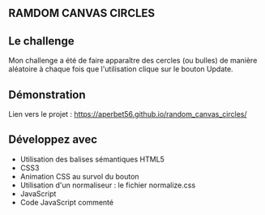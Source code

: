 ## RAMDOM CANVAS CIRCLES

## Le challenge

Mon challenge a été de faire apparaître des cercles (ou bulles) de manière aléatoire à chaque fois que l'utilisation clique sur le bouton Update.

## Démonstration

Lien vers le projet : https://aperbet56.github.io/random_canvas_circles/

## Développez avec

- Utilisation des balises sémantiques HTML5
- CSS3
- Animation CSS au survol du bouton
- Utilisation d'un normaliseur : le fichier normalize.css
- JavaScript
- Code JavaScript commenté
